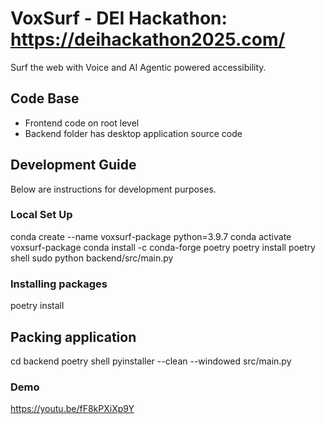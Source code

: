 # VoxSurf - DEI Hackathon: https://deihackathon2025.com/

Surf the web with Voice and AI Agentic powered accessibility.

## Code Base
- Frontend code on root level
- Backend folder has desktop application source code

## Development Guide
Below are instructions for development purposes.

### Local Set Up
conda create --name voxsurf-package python=3.9.7
conda activate voxsurf-package
conda install -c conda-forge poetry
poetry install
poetry shell
sudo python backend/src/main.py

### Installing packages
poetry install <package name>

## Packing application
cd backend
poetry shell
pyinstaller --clean --windowed src/main.py

### Demo
https://youtu.be/fF8kPXiXp9Y

